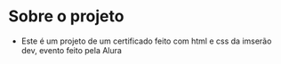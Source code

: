 # Sobre o projeto

- Este é um projeto de um certificado feito com html e css da imserão dev, evento feito pela Alura
